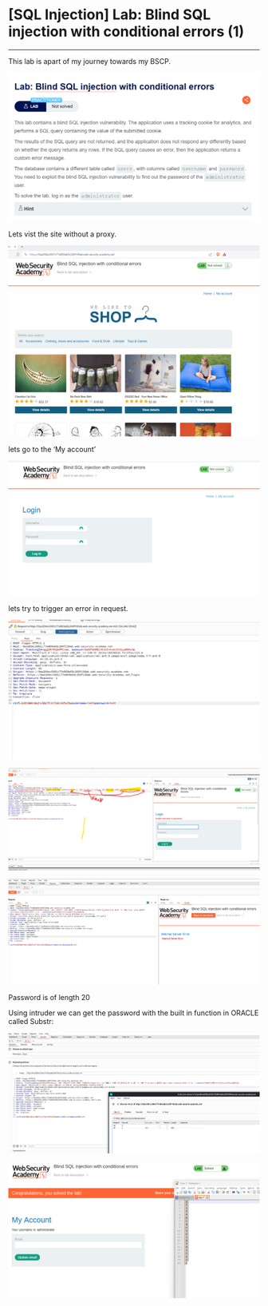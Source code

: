 # [SQL Injection] Lab: Blind SQL injection with conditional errors (1)

---

This lab is apart of my journey towards my BSCP. 

![Untitled](%5BSQL%20Injection%5D%20Lab%20Blind%20SQL%20injection%20with%20condi%2002da9f393f754db58585582a129eb115/Untitled.png)

Lets vist the site without a proxy. 

![Untitled](%5BSQL%20Injection%5D%20Lab%20Blind%20SQL%20injection%20with%20condi%2002da9f393f754db58585582a129eb115/Untitled%201.png)

lets go to the ‘My account’

![Untitled](%5BSQL%20Injection%5D%20Lab%20Blind%20SQL%20injection%20with%20condi%2002da9f393f754db58585582a129eb115/Untitled%202.png)

lets try to trigger an error in request. 

![Untitled](%5BSQL%20Injection%5D%20Lab%20Blind%20SQL%20injection%20with%20condi%2002da9f393f754db58585582a129eb115/Untitled%203.png)

![Untitled](%5BSQL%20Injection%5D%20Lab%20Blind%20SQL%20injection%20with%20condi%2002da9f393f754db58585582a129eb115/Untitled%204.png)

![Untitled](%5BSQL%20Injection%5D%20Lab%20Blind%20SQL%20injection%20with%20condi%2002da9f393f754db58585582a129eb115/Untitled%205.png)

Password is of length 20 

Using intruder we can get the password with the built in function in ORACLE called Substr: 

![Untitled](%5BSQL%20Injection%5D%20Lab%20Blind%20SQL%20injection%20with%20condi%2002da9f393f754db58585582a129eb115/Untitled%206.png)

![Untitled](%5BSQL%20Injection%5D%20Lab%20Blind%20SQL%20injection%20with%20condi%2002da9f393f754db58585582a129eb115/Untitled%207.png)